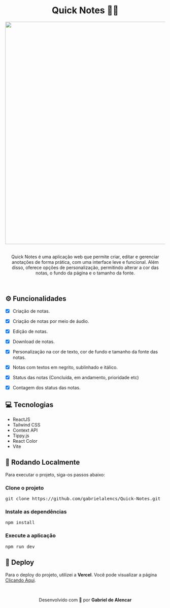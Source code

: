 <div align="center">
	<h1>Quick Notes 📝📌</h1>
	<img src="./src//assets/images/print-do-projeto.PNG" width="700">
	<br>
	<br>
	<p>
	  Quick Notes é uma aplicação web que permite criar, editar e gerenciar anotações de forma prática, com uma interface leve e funcional. 
    Além disso, oferece opções de personalização, permitindo alterar a cor das notas, o fundo da página e o tamanho da fonte.
	</p>
</div>

<br>

<h2 id="functionalities">⚙ Funcionalidades</h2>

- [x] Criação de notas.
- [x] Criação de notas por meio de áudio. 
- [x] Edição de notas.
- [x] Download de notas. 
- [x] Personalização na cor de texto, cor de fundo e tamanho da fonte das notas.
- [x] Notas com textos em negrito, sublinhado e itálico.
- [x] Status das notas (Concluída, em andamento, prioridade etc)
- [x] Contagem dos status das notas.


<h2>💻 Tecnologias</h2>
<ul>
	<li>ReactJS</li>
	<li>Tailwind CSS</li>
	<li>Context API</li>
  <li>Tippy.js</li>
  <li>React Color</li>
	<li>Vite</li>
</ul>


<h2>🚀 Rodando Localmente</h2>
Para executar o projeto, siga-os passos abaixo:

<h3>Clone o projeto</h3>
<pre>git clone https://github.com/gabrielalencs/Quick-Notes.git</pre>

<h3>Instale as dependências</h3>
<pre>npm install</pre>

<h3>Execute a aplicação</h3>
<pre>npm run dev</pre>


<h2>🎯 Deploy</h2>
<p>Para o deploy do projeto, utilizei a <b>Vercel</b>. Você pode visualizar a página <a href="https://quick-notes-company.vercel.app/">Clicando Aqui</a>.</p>

<br>

<div align="center">
  <p>Desenvolvido com 🧡 por <b>Gabriel de Alencar</b></p>
</div>
